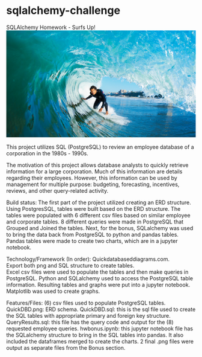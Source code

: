 # sqlalchemy-challenge
SQLAlchemy Homework - Surfs Up!
![image of HW](https://github.com/BPayne-216/sqlalchemy-challenge/blob/master/Images/surfs-up.png)

This project utilizes SQL (PostgreSQL) to review an employee database of a corporation in the 1980s - 1990s.

The motivation of this project allows database analysts to quickly retrieve information for a large corporation.  Much of this information are details regarding their employees.  However, this information can be used by management for multiple purpose: budgeting, forecasting, incentives, reviews, and other query-related activity.

Build status: The first part of the project utilized creating an ERD structure.  Using PostgresSQL, tables were built based on the ERD structure.  The tables were populated with 6 different csv files based on similar employee and corporate tables.  8 different queries were made in PostgreSQL that Grouped and Joined the tables.  Next, for the bonus, SQLalchemy was used to bring the data back from PostgreSQL to python and pandas tables.  Pandas tables were made to create two charts, which are in a jupyter notebook.

Technology/Framework (In order): Quickdatabaseddiagrams.com.  
Export both png and SQL structure to create tables.  
Excel csv files were used to populate the tables and then make queries in PostgreSQL.
Python and SQLalchemy used to access the PostgreSQL table information.
Resulting tables and graphs were put into a jupyter notebook.  Matplotlib was used to create graphs.

Features/Files:
(6) csv files used to populate PostgreSQL tables.
QuickDBD.png: ERD schema.
QuickDBD.sql: this is the sql file used to create the SQL tables with appropriate primary and foreign key structure.
QueryResults.sql: this file has the query code and output for the (8) requested employee queries.
hwbonus.ipynb: this jupyter notebook file has the SQLalchemy structure to bring in the SQL tables into pandas.  It also included the dataframes merged to create the charts.
2 final .png files were output as separate files from the Bonus section.
